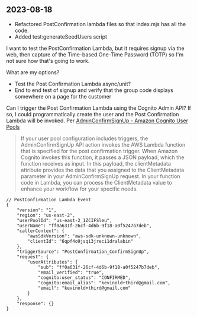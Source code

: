 ## 2023-08-18

- Refactored PostConfirmation lambda files so that index.mjs has all the code.
- Added test:generateSeedUsers script

I want to test the PostConfirmation Lambda, but it requires signup via the web, then capture of the Time-based One-Time Password (TOTP) so I'm not sure how that's going to work.

What are my options?

- Test the Post Confirmation Lambda async/unit?
- End to end test of signup and verify that the group code displays somewhere on a page for the customer

Can I trigger the Post Confirmation Lambda using the Cognito Admin API?
If so, I could programmatically create the user and the Post Confirmation Lambda will be invoked.
Per [AdminConfirmSignUp - Amazon Cognito User Pools](https://docs.aws.amazon.com/cognito-user-identity-pools/latest/APIReference/API_AdminConfirmSignUp.html)

> If your user pool configuration includes triggers, the AdminConfirmSignUp API action invokes the AWS Lambda function that is specified for the post confirmation trigger. When Amazon Cognito invokes this function, it passes a JSON payload, which the function receives as input. In this payload, the clientMetadata attribute provides the data that you assigned to the ClientMetadata parameter in your AdminConfirmSignUp request. In your function code in Lambda, you can process the ClientMetadata value to enhance your workflow for your specific needs.

```
// PostConfirmation Lambda Event
{
    "version": "1",
    "region": "us-east-2",
    "userPoolId": "us-east-2_1ZCIFSleu",
    "userName": "ff0a631f-26cf-4d6b-9f18-a0f5247b7deb",
    "callerContext": {
        "awsSdkVersion": "aws-sdk-unknown-unknown",
        "clientId": "6qpf4o9jsqi3jreci1dralabin"
    },
    "triggerSource": "PostConfirmation_ConfirmSignUp",
    "request": {
        "userAttributes": {
            "sub": "ff0a631f-26cf-4d6b-9f18-a0f5247b7deb",
            "email_verified": "true",
            "cognito:user_status": "CONFIRMED",
            "cognito:email_alias": "kevinold+third@gmail.com",
            "email": "kevinold+third@gmail.com"
        }
    },
    "response": {}
}
```
